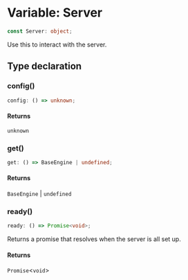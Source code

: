 # Variable: Server

```ts
const Server: object;
```

Use this to interact with the server.

## Type declaration

### config()

```ts
config: () => unknown;
```

#### Returns

`unknown`

### get()

```ts
get: () => BaseEngine | undefined;
```

#### Returns

`BaseEngine` \| `undefined`

### ready()

```ts
ready: () => Promise<void>;
```

Returns a promise that resolves when the server is all set up.

#### Returns

`Promise`\<`void`\>
